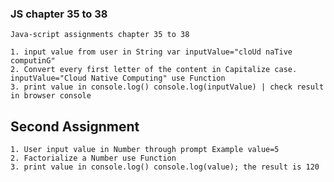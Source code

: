 ### JS chapter 35 to 38

    Java-script assignments chapter 35 to 38

    1. input value from user in String var inputValue="cloUd naTive computinG"
    2. Convert every first letter of the content in Capitalize case. inputValue="Cloud Native Computing" use Function
    3. print value in console.log() console.log(inputValue) | check result in browser console

## Second Assignment

    1. User input value in Number through prompt Example value=5
    2. Factorialize a Number use Function
    3. print value in console.log() console.log(value); the result is 120
